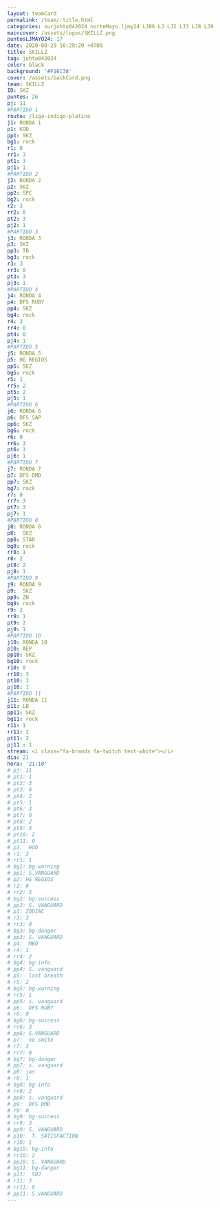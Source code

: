 ```yaml
---
layout: teamCard
permalink: /team/:title.html
categories: surjohto042024 norteMayo ljmy24 LJ06 LJ LJ2 LJ3 LJ8 LJ9
maincover: /assets/logos/SKILLZ.png
puntosLJMAYO24: 17
date: 2020-08-29 10:29:20 +0700
title: SKILLZ
tag: johto042024
color: black
background: '#F16C38'
cover: /assets/backCard.png
team: SKILLZ
ID: SKZ
puntos: 26
pj: 11
#PARTIDO 1
route: /liga-indigo-platino
j1: RONDA 1
p1: KOD
pp1: SKZ
bg1: rock
r1: 0
rr1: 3
pt1: 3
pj1: 1
#PARTIDO 2
j2: RONDA 2
p2: SKZ
pp2: SPC
bg2: rock
r2: 3
rr2: 0
pt2: 3
pj2: 1
#PARTIDO 3
j3: RONDA 3
p3: SKZ
pp3: TB
bg3: rock
r3: 3
rr3: 0
pt3: 3
pj3: 1
#PARTIDO 4
j4: RONDA 4
p4: DFS RUBY
pp4: SKZ
bg4: rock
r4: 3
rr4: 0
pt4: 0
pj4: 1
#PARTIDO 5
j5: RONDA 5
p5: HG REGIOS
pp5: SKZ
bg5: rock
r5: 1
rr5: 2
pt5: 2
pj5: 1 
#PARTIDO 6
j6: RONDA 6
p6: DFS SAP
pp6: SKZ
bg6: rock
r6: 0
rr6: 3
pt6: 3
pj6: 1
#PARTIDO 7
j7: RONDA 7
p7: DFS DMD
pp7: SKZ
bg7: rock
r7: 0
rr7: 3
pt7: 3
pj7: 1
#PARTIDO 8
j8: RONDA 8
p8:  SKZ
pp8: STAR
bg8: rock
rr8: 1
r8: 2
pt8: 2
pj8: 1   
#PARTIDO 9
j9: RONDA 9
p9:  SKZ
pp9: ZN
bg9: rock
r9: 2
rr9: 1
pt9: 2
pj9: 1
#PARTIDO 10
j10: RONDA 10
p10: AEP
pp10: SKZ
bg10: rock
r10: 0
rr10: 3
pt10: 3
pj10: 1 
#PARTIDO 11
j11: RONDA 11
p11: LB
pp11: SKZ
bg11: rock
r11: 1
rr11: 2
pt11: 2
pj11 : 1 
stream: <i class="fa-brands fa-twitch text-white"></i>
dia: 21
hora: '21:10'
# pj: 11
# pt1: 1
# pt2: 3
# pt3: 0
# pt4: 2
# pt5: 1
# pt6: 3
# pt7: 0
# pt8: 2
# pt9: 3
# pt10: 2
# pt11: 0
# p1:  HGO
# r1: 2
# rr1: 1
# bg1: bg-warning
# pp1: S.VANGUARD
# p2: HG REGIOS
# r2: 0
# rr2: 3
# bg2: bg-success
# pp2: S. VANGUARD
# p3: ZODIAC
# r3: 3
# rr3: 0
# bg3: bg-danger
# pp3: S. VANGUARD
# p4:  MBO
# r4: 1
# rr4: 2
# bg4: bg-info
# pp4: S. vanguard
# p5:  last breath
# r5: 2
# bg5: bg-warning
# rr5: 1
# pp5: s. vanguard
# p6:  DFS RUBY
# r6: 0
# bg6: bg-success
# rr6: 3
# pp6: S.VANGUARD
# p7:  no smite
# r7: 3
# rr7: 0
# bg7: bg-danger
# pp7: s. vanguard
# p8: jas
# r8: 1
# bg8: bg-info
# rr8: 2 
# pp8: s. vanguard
# p9:  DFS DMD
# r9: 0
# bg9: bg-success
# rr9: 3
# pp9: S. VANGUARD    
# p10:  T. SATISFACTION
# r10: 1
# bg10: bg-info
# rr10: 2
# pp10: S. VANGUARD
# bg11: bg-danger
# p11:  SOJ
# r11: 3
# rr11: 0
# pp11: S.VANGUARD
---
```



